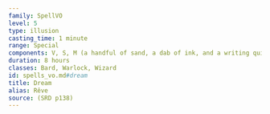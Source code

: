 ```yaml
---
family: SpellVO
level: 5
type: illusion
casting_time: 1 minute
range: Special
components: V, S, M (a handful of sand, a dab of ink, and a writing quill plucked from a sleeping bird)
duration: 8 hours
classes: Bard, Warlock, Wizard
id: spells_vo.md#dream
title: Dream
alias: Rêve
source: (SRD p138)
---
```


